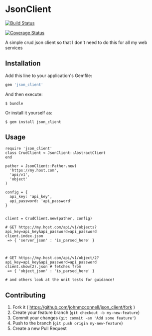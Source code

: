 # JsonClient
[![Build
Status](https://travis-ci.org/johnmcconnell/json_client.svg?branch=master)](https://travis-ci.org/johnmcconnell/json_client)

[![Coverage
Status](https://coveralls.io/repos/johnmcconnell/json_client/badge.png)](https://coveralls.io/r/johnmcconnell/json_client)

A simple crud json client so that I don't need to do this for
all my web services

## Installation

Add this line to your application's Gemfile:

```ruby
gem 'json_client'
```

And then execute:

    $ bundle

Or install it yourself as:

    $ gem install json_client

## Usage

```
require 'json_client'
class CrudClient < JsonClient::AbstractClient
end

pather = JsonClient::Pather.new(
  'https://my.host.com',
  'api/v1',
  'object'
)

config = {
  api_key: 'api_key',
  api_password: 'api_password'
}


client = CrudClient.new(pather, config)

# GET https://my.host.com/api/v1/objects?api_key=api_key&api_password=api_password
client.index.json
 => { 'server_json' : 'is_parsed_here' }



# GET https://my.host.com/api/v1/object/2?api_key=api_key&api_password=api_password
client.show(2).json # fetches from
 => { 'object_json' : 'is_parsed_here' }

# and others look at the unit tests for guidance!
```

## Contributing

1. Fork it ( https://github.com/johnmcconnell/json_client/fork )
2. Create your feature branch (`git checkout -b my-new-feature`)
3. Commit your changes (`git commit -am 'Add some feature'`)
4. Push to the branch (`git push origin my-new-feature`)
5. Create a new Pull Request
